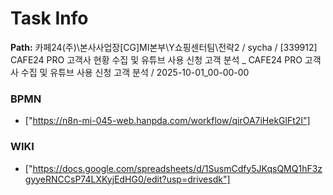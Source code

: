 # Task Info

**Path:** 카페24(주)\본사사업장\[CG]MI본부\Y쇼핑센터팀\전략2 / sycha / [339912] CAFE24 PRO 고객사 현황 수집 및 유튜브 사용 신청 고객 분석 _ CAFE24 PRO 고객사 수집 및 유튜브 사용 신청 고객 분석 / 2025-10-01_00-00-00

### BPMN
- ["https://n8n-mi-045-web.hanpda.com/workflow/qirOA7iHekGlFt2I"]

### WIKI
- ["https://docs.google.com/spreadsheets/d/1SusmCdfy5JKqsQMQ1hF3zgyyeRNCCsP74LXKyjEdHG0/edit?usp=drivesdk"]

